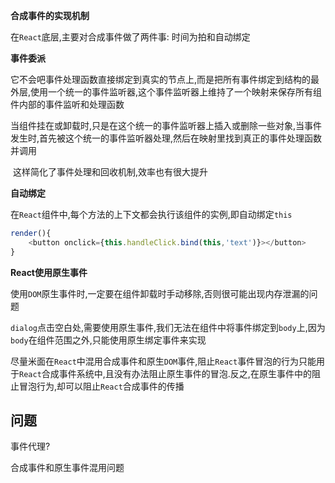 **合成事件的实现机制**

在`React`底层,主要对合成事件做了两件事: 时间为拍和自动绑定

**事件委派**



​	它不会吧事件处理函数直接绑定到真实的节点上,而是把所有事件绑定到结构的最外层,使用一个统一的事件监听器,这个事件监听器上维持了一个映射来保存所有组件内部的事件监听和处理函数

​	当组件挂在或卸载时,只是在这个统一的事件监听器上插入或删除一些对象,当事件发生时,首先被这个统一的事件监听器处理,然后在映射里找到真正的事件处理函数并调用

​	这样简化了事件处理和回收机制,效率也有很大提升

**自动绑定**

​	在`React`组件中,每个方法的上下文都会执行该组件的实例,即自动绑定`this`

```js
render(){
	<button onclick={this.handleClick.bind(this,'text')}></button>
}
```

**React使用原生事件**

​	使用`DOM`原生事件时,一定要在组件卸载时手动移除,否则很可能出现内存泄漏的问题

​	`dialog`点击空白处,需要使用原生事件,我们无法在组件中将事件绑定到`body`上,因为`body`在组件范围之外,只能使用原生绑定事件来实现



​	尽量米面在`React`中混用合成事件和原生`DOM`事件,阻止`React`事件冒泡的行为只能用于`React`合成事件系统中,且没有办法阻止原生事件的冒泡.反之,在原生事件中的阻止冒泡行为,却可以阻止`React`合成事件的传播

## 问题

事件代理?

合成事件和原生事件混用问题